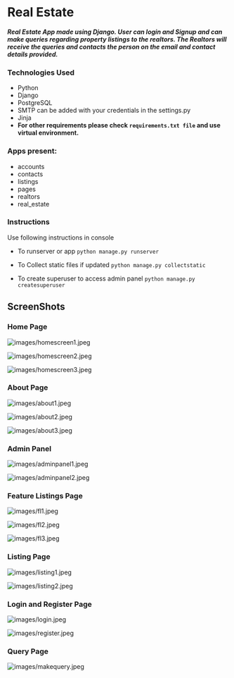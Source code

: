 # Real Estate

***Real Estate App made using Django. User can login and Signup and can make queries regarding property listings to the realtors. The Realtors will receive the queries and contacts the person on the email and contact details provided.***

### Technologies Used
- Python
- Django
- PostgreSQL
- SMTP can be added with your credentials in the settings.py
- Jinja
- **For other requirements please check `requirements.txt file` and use virtual environment.**

### Apps present:
- accounts
- contacts
- listings
- pages
- realtors
- real_estate

### Instructions
Use following instructions in console
- To runserver or app ``python manage.py runserver``

- To Collect static files if updated ``python manage.py collectstatic``
- To create superuser to access admin panel ``python manage.py createsuperuser``

## ScreenShots
### Home Page
![images/homescreen1.jpeg](HomeScreen1)

![images/homescreen2.jpeg](HomeScreen2)

![images/homescreen3.jpeg](HomeScreen3)

### About Page
![images/about1.jpeg](About1)

![images/about2.jpeg](about2)

![images/about3.jpeg](about3)

### Admin Panel
![images/adminpanel1.jpeg](adminpanel1)

![images/adminpanel2.jpeg](adminpanel2)

### Feature Listings Page
![images/fl1.jpeg](fl1)

![images/fl2.jpeg](fl2)

![images/fl3.jpeg](fl3)

### Listing Page
![images/listing1.jpeg](listing1)

![images/listing2.jpeg](listing2)

### Login and Register Page
![images/login.jpeg](login)

![images/register.jpeg](register)

### Query Page
![images/makequery.jpeg](makequery)
